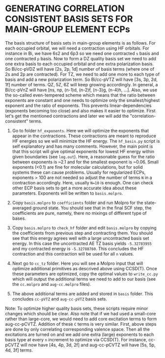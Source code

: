 GENERATING CORRELATION CONSISTENT BASIS SETS FOR MAIN-GROUP ELEMENT ECPs
=========================================================================

The basis structure of basis sets in main-group elements is as follows.
For each occupied orbital, we will need a contraction using HF orbitals.
For instance in Bi, we have 6s2 and 6p3 so we need one contracted `s` 
basis and one contracted `p` basis. Now to form a DZ quality basis set
we need to add one extra basis to each occupied orbital and one extra
polarization basis. So Bi/cc-pVDZ will have [2s, 2p, 1d] number
of basis terms (where one of 2s and 2p are contracted). For TZ, we
need to add one more to each type of basis and add a new polarization
term. So Bi/cc-pVTZ will have [3s, 3p, 2d, 1f] number of terms.
QZ, 5Z, 6Z will keep growing accordingly. In general, a Bi/cc-pVnZ
will have [ns, np, (n-1)d, (n-2)f, (n-3)g, (n-4)h, ...].
Also, we use the so-called even-tempered scheme which means that the
ratio between exponents are constant and one needs to optimize
only the smallest/highest exponent and the ratio of exponents.
This prevents linear-dependencies (exponents becoming too close)
and also makes it easier to optimize.
First let's get the mentioned contractions and later we will add
the "correlation-consistent" terms.

1. Go to folder `hf_exponents`. Here we will optimize the exponents
that appear in the contractions. These contractions are meant to
reproduce HF energies so we will minimize the HF energy.
The `hf_basis.py` script is self explanatory and has many comments.
However, the main point is that this script will give optimal
exponents for lowest HF energy within given boundaries (see `log.out`).
Here, a reasonable guess for the ratio between exponents is ~2.1 
and for the smallest exponent is ~0.06. Small exponents (<0.1)
are fine for molecular calculations, but for solid systems these
can cause problems. Usually for regularized ECPs, exponents > 100 
are not needed so adjust the number of terms `N` in a contraction 
accordingly. Here, usually `N=10` is enough. One can check other ECP 
basis sets to get a more accurate idea about these parameters.
Exponents will be written to `basis.molpro`.

2. Copy `basis.molpro` to `coefficients` folder and run Molpro
for the state-averaged ground state. You should see that in the 
final SCF step, the coefficients are pure, namely, there no mixings
of different type of bases.

3. Copy `basis.molpro` to `check_hf` folder and edit `basis.molpro` by
copying the coefficients from previous step and contracting them.
You should see that this energy agrees well with a large uncontracted
basis set energy. In this case the uncontracted AE TZ basis yields
`-5.32783955` and my contracted energy is `-5.32788760`. This concludes
the HF contraction and this contraction will be used for all `n` values.

4. Next go to `cc_tz` folder. Here you will see a Molpro input that will
optimize additional primitives as descrived above using CCSD(T).
Once these parameters are optimized, copy the optimal values to `write_cc.py`
which will output the additional terms we need to add to our basis 
(see the `cc.molpro` and `aug-cc.molpro` files).

5. The above additional terms are added and stored in `basis` folder.
This concludes `cc-pVTZ` and `aug-cc-pVTZ` basis sets. 

Note: To optimize higher quality basis sets, these scripts require
minor changes which should be clear. Also note that if we had used a
small-core rather than large-core, we would need to add core excitation terms
to form aug-cc-pCVTZ. Addition of these `C` terms is very similar.
First, above steps are done by only correlating corresponding valence space.
Then all the excitations are turned on and we add one extra (large)
exponents to each basis type at every `n` increment to optimize via CCSD(T). 
For instance,  cc-pCVTZ will now have [4s, 4p, 3d, 2f] and aug-cc-pCVTZ 
will have [5s, 5p, 4d, 3f] terms.

